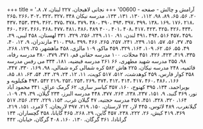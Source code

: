 +++
title = 'آرامش و چالش - صفحه - 00600'
+++
نجانی لاهیجان، ۲۲۷ لبنان، ۷، ۸، ۲۰، ۵۶، ۶۵، ۸۹، ۹۸، ۱۱۲، ۱۳۰، ۱۳۱، ۱۳۳، مدرسه نیکان ۳۴۸ ،۳۲۷ ،۳۲۲ ،۳۰۲ ،۲۶۶ ،۲۶۵ ،۲۱۸ ،۱۷۶ ،۱۶۹ ،۱۳۸ ،۳۹۹ ،۳۹۷ ،۳۹۴ ،۳۹۰ ،۳۸۰ ،۳۷۹ ،۳۷۸ ،۳۷۵ ،۳۶۲ ،۳۴۹ ،۴۵۳ ،۴۳۷ ،۴۳۴ ،۴۲۶ ،۴۲۵ ،۴۲۳ ،۴۱۷ ،۴۰۸ ،۴۰۱ ،۴۰۰ ۴۸۹ ،۴۸۶ ،۴۸۱ ،۴۷۷ ،۴۶۸ ،۴۶۶ ،۴۶۲ ،۴۶۰ ،۴۵۹ ،۴۵۷ ۵۱۶ ،۴۹۴ ،۴۹۱ لندن، ۹۱، ۱۱۰، ۲۴۹، ۲۵۶، ۳۲۹، ۳۳۱ لهستان، ۴۵۸ لیبی، ۲۹، ۳۵، ۳۷، ۵۶، ۵۷، ۱۵۱، ۲۳۹، ۲۴۱، ۲۵۷، ۲۶۵، ۴۶۶ ،۳۹۹ ،۳۹۸ ،۳۱۰ مازندران، ۹، ۱۲، ۴۰، ۴۹، ۵۵، ۵۶، ۶۲، ۱۰۹، ۱۶۴، ۳۲۹، ۴۵۹ ماکو، ۱۰۹ مالزی، ۴۵۸ ماهشهر، ۲۵، ۱۲۹، ۲۶۸، ۳۳۵، ۴۱۹، ۴۲۳، ۴۲۶، ۴۵۱ محلات، ۱۰۰ مدرسه حقانی قم، ۳۷۱، ۳۷۹، ۳۸۰ مدرسه رفاه، ۹۸، ۲۵۵ مدرسه شهید مطهری، ۶۶ ۲۶۱ مدرسه فیضیه، ۱۸۱، ۳۳۴ می رفس مدرسه قائمیه، ۲۴۸ مدرسه نیکان، ۲۲۵ هاش ۵۸۲ کره شمالی کره شمالی، ۹۸، ۱۶۹، ۳۳۰، ۳۴۷، ۳۵۸ کوار فارس، ۴۵۹ کوهدشت، ۵۱۲، ۵۱۷ کویت، ۱۱، ۱۲، ۲۴، ۲۹، ۴۳، ۵۴، ۶۳، ۸۱، ۸۵، ۱۶۶، ،۴۸۶ ،۴۶۰ ،۴۱۷ ،۴۱۴ ،۴۱۲ ،۳۷۴ ،۲۶۹ ،۲۵۴ ،۲۵۲ ،۲۱۹ ۵۴۲ ،۴۹۴ هکیلویه و بویراحمد، ۱۳۴، ۳۹۵ کهنوج، ۱۶۰، ۳۵۷ کیاسر ساری، ۶۲ گرمک عراق، ۳۴۱ محمود آباد نور، ۳۶۹ گنبد، ۹، ۱۵۱، ۲۳۷، ۲۳۸، ۲۶۴، ۳۷۷، ۴۴۸ مدرسه البرز، ۲۳۴ گیلان، ۳۹، ۴۹، ۱۰۹، ۱۶۴، ۳۲۰، ۳۲۸، ۴۵۱، ۴۵۹ مدرسه حجتیه، ۴۷ گیلان غرب، ۱۵۴، ۲۲۹، ۲۳۲، ۲۵۶، ۵۱۷ گیلانغرب، ۴۸۹ لائوس، ۴۴۵ لار، ۲۲ لارستان، ۱۵۰، ۲۱۹، ۳۹۷ لاریجان، ؟ لامرد، ۱۵۱، ۲۱۹، ۳۶۹، ۴۱۹ کیش، ۲۶، ۲۲۲، ۲۳۸، ۴۵۷ گاین، ۲۹، ۲۶۸، ۴۶۵ گایانا، ۳۵۸ گچساران، ۱۳۴ گرانادا، ۳۶۱ گرگان، ۱۳۰، ۱۶۰، ۴۰۸ گرگان، خیابان، ۴۴۲